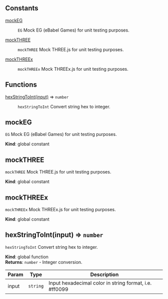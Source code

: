 ## Constants

<dl>
<dt><a href="#mockEG">mockEG</a></dt>
<dd><p><code>EG</code>
Mock EG (eBabel Games) for unit testing purposes.</p>
</dd>
<dt><a href="#mockTHREE">mockTHREE</a></dt>
<dd><p><code>mockTHREE</code>
Mock THREE.js for unit testing purposes.</p>
</dd>
<dt><a href="#mockTHREEx">mockTHREEx</a></dt>
<dd><p><code>mockTHREEx</code>
Mock THREEx.js for unit testing purposes.</p>
</dd>
</dl>

## Functions

<dl>
<dt><a href="#hexStringToInt">hexStringToInt(input)</a> ⇒ <code>number</code></dt>
<dd><p><code>hexStringToInt</code>
Convert string hex to integer.</p>
</dd>
</dl>

<a name="mockEG"></a>

## mockEG
`EG`Mock EG (eBabel Games) for unit testing purposes.

**Kind**: global constant  
<a name="mockTHREE"></a>

## mockTHREE
`mockTHREE`Mock THREE.js for unit testing purposes.

**Kind**: global constant  
<a name="mockTHREEx"></a>

## mockTHREEx
`mockTHREEx`Mock THREEx.js for unit testing purposes.

**Kind**: global constant  
<a name="hexStringToInt"></a>

## hexStringToInt(input) ⇒ <code>number</code>
`hexStringToInt`Convert string hex to integer.

**Kind**: global function  
**Returns**: <code>number</code> - Integer conversion.  

| Param | Type | Description |
| --- | --- | --- |
| input | <code>string</code> | Input hexadecimal color in string format, i.e. #ff0099 |

